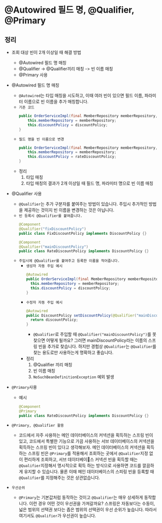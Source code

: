 # @Autowired 필드 명, @Qualifier, @Primary

## 정리

- 조회 대상 빈이 2개 이상일 때 해결 방법
  - @Autowired 필드 명 매칭
  - @Qualifier -> @Qualifier끼리 매칭 -> 빈 이름 매칭
  - @Primary 사용

- @Autowired 필드 명 매칭
  - `@Autowired`는 타입 매칭을 시도하고, 이때 여러 빈이 있으면 필드 이름, 파라미터 이름으로 빈 이름을 추가 매칭합니다.
  - `기존 코드`
    ```Java
    public OrderServiceImpl(final MemberRepository memberRepository, final DiscountPolicy discountPolicy) {
        this.memberRepository = memberRepository;
        this.discountPolicy = discountPolicy;
    }
    ```
  - `필드 명을 빈 이름으로 변경`
    ```Java
    public OrderServiceImpl(final MemberRepository memberRepository, final DiscountPolicy rateDiscountPolicy) {
        this.memberRepository = memberRepository;
        this.discountPolicy = rateDiscountPolicy;
    }
    ```
  - 정리
    1. 타입 매칭
    2. 타입 매칭의 결과가 2개 이상일 때 필드 명, 파라미터 명으로 빈 이름 매칭

- @Qualifier 사용
  - `@Qualifier`는 추가 구분자를 붙여주는 방법이 있습니다. 주입시 추가적인 방법을 제공하는 것이지 빈 이름을 변경하는 것은 아닙니다.
  - `빈 등록시 @Qualifier를 붙여줍니다.`
    ```Java
    @Component
    @Qualifier("fixDiscountPolicy")
    public class FixDiscountPolicy implements DiscountPolicy {}
    ```
    ```Java
    @Component
    @Qualifier("mainDiscountPolicy")
    public class RateDiscountPolicy implements DiscountPolicy {}
    ```
  - `주입시에 @Qualifier를 붙여주고 등록한 이름을 적어줍니다.`
    - `생성자 자동 주입 예시`
      ```Java
      @Autowired
      public OrderServiceImpl(final MemberRepository memberRepository, @Qualifier("mainDiscountPolicy") final DiscountPolicy discountPolicy) {
        this.memberRepository = memberRepository;
        this.discountPolicy = discountPolicy;
      }
      ```
    - `수정자 자동 주입 예시`
      ```Java
      @Autowired
      public DiscountPolicy setDiscountPolicy(@Qualifier("mainDiscountPolicy") final DiscountPolicy discountPolicy) {
        return discountPolicy;
      }
      ```
      - `@Qualifier`로 주입할 때 `@Qualifier("mainDiscountPolicy")`를 못 찾으면 어떻게 될까요? 그러면 mainDiscountPolicy라는 이름의 스프링 빈을 추가로 찾습니다. 하지만 경험상 `@Qualifier`는 `@Qualifier`를 찾는 용도로만 사용하는게 명확하고 좋습니다.
    - 정리
      1. @Qualifier 끼리 매칭
      2. 빈 이름 매칭
      3. `NoSuchBeanDefinitionException` 예외 발생

- `@Primary`사용
  - 예시
    ```Java
    @Component
    @Primary
    public class RateDiscountPolicy implements DiscountPolicy {}
    ```

- `@Primary, @Qualifier 활용`
  - 코드에서 자주 사용하는 메인 데이터베이스의 커넥션을 획득하는 스프링 빈이 있고, 코드에서 특별한 기능으로 가끔 사용하는 서브 데이터베이스의 커넥션을 획득하는 스프링 빈이 있다고 생각해보자. 메인 데이터베이스의 커넥션을 획득하는 스프링 빈은 `@Primary`를 적용해서 조회하는 곳에서 `@Qualifier`지정 없이 편리하게 조회하고, 서브 데이터베이스 커넥션 빈을 획득할 때는 `@Qualifier`지정해서 명시적으로 획득 하는 방식으로 사용하면 코드를 깔끔하게 유지할 수 있습니다. 물론 이때 메인 데이터베이스의 스피링 빈을 등록할 때 `@Qualifier`를 지정해주는 것은 상관없습니다.

- `우선순위`
  - `@Primary`는 기본값처럼 동작하는 것이고 `@Qualifier`는 매우 상세하게 동작합니다. 이런 경우 어떤 것이 우선권을 가져갈까요? 스프링은 자동보다는 수동이, 넓은 범위의 선택권 보다는 좁은 범위의 선택권이 우선 순위가 높습니다. 따라서 여기서도 `@Qualifier`가 우선권이 높습니다.
